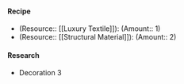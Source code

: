 #### Recipe
- (Resource:: [[Luxury Textile]]): (Amount:: 1)
- (Resource:: [[Structural Material]]): (Amount:: 2)

#### Research
- Decoration 3